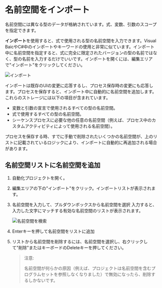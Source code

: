 # 名前空間をインポート

名前空間には異なる型のデータが格納されています。式、変数、引数のスコープを指定できます。

**インポート**を使用すると、式で使用される型の名前空間を入力できます。Visual BaicやC#中のインポートやキーワードの使用と非常に似ています。インポート中に名前空間を指定すると、式に完全に限定されたバージョンの型の名前ではなく、型の名前を入力するだけでいいです。インポートを開くには、編集エリアで"インポート"をクリックしてください。

![インポート](https://docimages.blob.core.chinacloudapi.cn/images/Studio/importNamespaces/import.PNG)

インポートは既存のUIの変更に応答するし、プロセス保存時の変更にも応答します。プロセスを保存すると、インポート中に自動的に名前空間を追加します。これらのストレージには以下の項目が含まれています。

* 変数と引数の宣言で使用されるすべての型の名前空間。
* 式で使用するすべての型の名前空間。
* シーケンスプロセスに必要な他の任意の名前空間（例えば、プロセス中のカスタムアクティビティによって使用される名前空間）。

プロセスを保存する時、すでに手動で削除されたいくつかの名前空間が、上のリストに記載されているロジックにより、インポートに自動的に再追加される場合があります。

## 名前空間リストに名前空間を追加

1. 自動化プロジェクトを開く。
2. 編集エリアの下の"インポート"をクリック。インポートリストが表示されます。
3. 名前空間を入力して、プルダウンボックスから名前空間を選択
入力すると、入力した文字にマッチする有効な名前空間のリストが表示されます。

    ![名前空間を検索](https://docimages.blob.core.chinacloudapi.cn/images/Studio/importNamespaces/importNamespaces.png)

4. Enterキーを押して名前空間をリストに追加

5. リストから名前空間を削除するには、名前空間を選択し、右クリックして"削除"またはキーボードのDeleteキーを押してください。

    > 注意:
    >
    > 名前空間が何らかの原因（例えば、プロジェクトは名前空間を含むプログラムセットを参照しなくなりました）で無効になったら、削除するしかないです。
